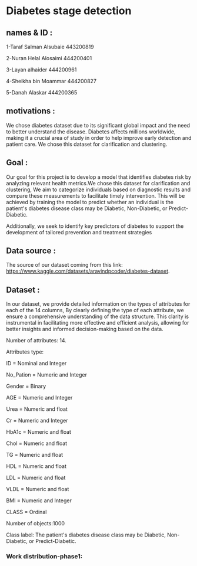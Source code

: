 # Diabetes stage detection

## names & ID : 

1-Taraf Salman Alsubaie 443200819

2-Nuran Helal Alosaimi 444200401

3-Layan alhaider 444200961

4-Sheikha bin Moammar 444200827

5-Danah Alaskar 444200365 
## motivations :
We chose diabetes dataset due to its significant global impact and the need to better understand the disease. Diabetes affects millions worldwide, making it a crucial area of study in order to help improve early detection and patient care. We chose this dataset for clarification and clustering.

## Goal :
Our goal for this project is to develop a model that identifies diabetes risk by analyzing relevant health metrics.We chose this dataset for clarification and clustering, We aim to categorize individuals based on diagnostic results and compare these measurements to facilitate timely intervention. This will be achieved by training the model to predict whether an individual is the patient's diabetes disease class may be Diabetic, Non-Diabetic, or Predict-Diabetic.

Additionally, we seek to identify key predictors of diabetes to support the development of tailored prevention and treatment strategies

## Data source :
The source of our dataset coming from this link: https://www.kaggle.com/datasets/aravindpcoder/diabetes-dataset.

## Dataset :
In our dataset, we provide detailed information on the types of attributes for each of the 14 columns, By clearly defining the type of each attribute, we ensure a comprehensive understanding of the data structure. This clarity is instrumental in facilitating more effective and efficient analysis, allowing for better insights and informed decision-making based on the data.

Number of attributes: 14.

Attributes type: 

ID = Nominal and Integer

No_Pation = Numeric and Integer

Gender =  Binary

AGE =  Numeric and Integer

Urea =  Numeric and float

Cr = Numeric and Integer

HbA1c = Numeric and float

Chol =  Numeric and float

TG = Numeric and float

HDL = Numeric and float

LDL =  Numeric and float

VLDL = Numeric and float

BMI = Numeric and Integer

CLASS = Ordinal

Number of objects:1000

Class label: The patient's diabetes disease class may be Diabetic, Non-Diabetic, or Predict-Diabetic.

### Work distribution-phase1:
